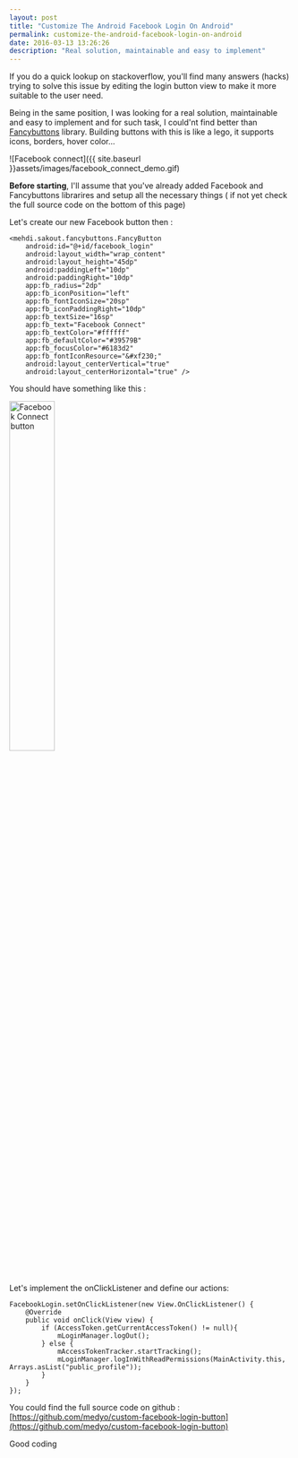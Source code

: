 ```yaml
---
layout: post
title: "Customize The Android Facebook Login On Android"
permalink: customize-the-android-facebook-login-on-android
date: 2016-03-13 13:26:26
description: "Real solution, maintainable and easy to implement"
---
```

If you do a quick lookup on stackoverflow, you'll find many answers (hacks) trying to solve this issue by editing the login button view to make it more suitable to the user need.

Being in the same position, I was looking for a real solution, maintainable and easy to implement and for such task, I could'nt find better than [Fancybuttons](https://github.com/medyo/Fancybuttons) library. Building buttons with this is like a lego, it supports icons, borders, hover color...

![Facebook connect]({{ site.baseurl }}assets/images/facebook_connect_demo.gif)

**Before starting**, I'll assume that you've already added Facebook and Fancybuttons librarires and setup all the necessary things ( if not yet check the full source code on the bottom of this page)

Let's create our new Facebook button then :


	<mehdi.sakout.fancybuttons.FancyButton
		android:id="@+id/facebook_login"
		android:layout_width="wrap_content"
		android:layout_height="45dp"
		android:paddingLeft="10dp"
		android:paddingRight="10dp"
		app:fb_radius="2dp"
		app:fb_iconPosition="left"
		app:fb_fontIconSize="20sp"
		app:fb_iconPaddingRight="10dp"
		app:fb_textSize="16sp"
		app:fb_text="Facebook Connect"
		app:fb_textColor="#ffffff"
		app:fb_defaultColor="#39579B"
		app:fb_focusColor="#6183d2"
		app:fb_fontIconResource="&#xf230;"
		android:layout_centerVertical="true"
		android:layout_centerHorizontal="true" />
	
	
You should have something like this :

<img src="{{ site.baseurl }}assets/images/facebook_connect_button.png" alt="Facebook Connect button" width="40%">

Let's implement the onClickListener and define our actions:   


	FacebookLogin.setOnClickListener(new View.OnClickListener() {
		@Override
		public void onClick(View view) {
			if (AccessToken.getCurrentAccessToken() != null){
				mLoginManager.logOut();
			} else {
				mAccessTokenTracker.startTracking();
				mLoginManager.logInWithReadPermissions(MainActivity.this, 				Arrays.asList("public_profile"));
			}
		}
	});
 


You could find the full source code on github : [https://github.com/medyo/custom-facebook-login-button](https://github.com/medyo/custom-facebook-login-button)


Good coding
